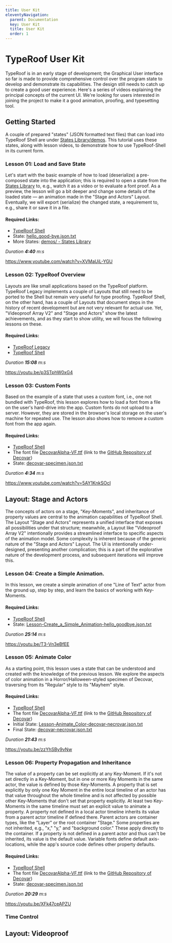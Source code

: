 ```yaml
---
title: User Kit
eleventyNavigation:
  parent: Documentation
  key: User Kit
  title: User Kit
  order: 1
---
```


# TypeRoof User Kit

TypeRoof is in an early stage of development; the Graphical
User interface so far is made to provide comprehensive control over the
program state to develop and demonstrate its capabilities. The design
still needs to catch up to create a good user experience.
Here's a series of videos explaining the principal concepts of the
current UI. We're looking for users interested in joining the
project to make it a good animation, proofing, and typesetting tool.

## Getting Started

A couple of prepared "states" (JSON formatted text files) that can load
into TypeRoof Shell are under [States Library/demos](/docs/states_lib/demos).
This tutorial uses these states, along with lesson videos, to demonstrate
how to use TypeRoof-Shell in its current form.

### Lesson 01: Load and Save State

Let's start with the basic example of how to load (deserialize) a pre-composed
state into the application; this is required to open a state from the
[States Library](/docs/states_lib) to, e.g., watch it as a video or to
evaluate a font proof. As a preview, the lesson will go a bit deeper and
change some details of the loaded state — an animation made in the "Stage
and Actors" Layout. Eventually, we will export (serialize) the changed
state, a requirement to, e.g., share it or save it in a file.

#### Required Links:
 * [TypeRoof Shell](/shell)
 * State: [hello_good-bye.json.txt](/docs/states_lib/demos/hello_good-bye.json.txt)
 * More States: [demos/ - States Library](/docs/states_lib/demos/)

*Duration **4:40** m:s*

https://www.youtube.com/watch?v=XVMaUiL-YGU

### Lesson 02: TypeRoof Overview

Layouts are like small applications based on the TypeRoof platform.
TypeRoof Legacy implements a couple of Layouts that still need to be ported
to the Shell but remain very useful for type proofing. TypeRoof Shell,
on the other hand, has a couple of Layouts that document steps in the
history of recent development but are not very relevant for actual use.
Yet, "Videoproof Array V2" and "Stage and Actors" show the latest
achievements, and as they start to show utility, we will focus the
following lessons on these.

#### Required Links:
 * [TypeRoof Legacy](/legacy)
 * [TypeRoof Shell](/shell)

*Duration  **15:08** m:s*

https://youtu.be/p3STphW0xG4

### Lesson 03: Custom Fonts

Based on the example of a state that uses a custom font, i.e., one not
bundled with TypeRoof, this lesson explores how to load a font from a
file on the user's hard-drive into the app. Custom fonts do not upload to
a server. However, they are stored in the browser's local storage on the user's
machine for repeated use. The lesson also shows how to remove a custom font
from the app again.

#### Required Links:

 * [TypeRoof Shell](/shell)
 * The font file [DecovarAlpha-VF.ttf](https://github.com/googlefonts/decovar/raw/refs/heads/master/fonts/DecovarAlpha-VF.ttf)
   (link to the [GitHub Repository of Decovar](https://github.com/googlefonts/decovar))
 * State: [decovar-specimen.json.txt](/docs/states_lib/demos/decovar-specimen.json.txt)

*Duration **4:34** m:s*

https://www.youtube.com/watch?v=5AY1KnkSOcI

## Layout: Stage and Actors

The concepts of actors on a stage, "Key-Moments", and inheritance of
property values are central to the animation capabilities of TypeRoof
Shell. The Layout "Stage and Actors" represents a unified interface that
exposes all possibilities under that structure; meanwhile, a Layout like
"Videoproof Array V2" intentionally provides a streamlined interface to
specific aspects of the animation model. Some complexity is inherent
because of the generic nature of the "Stage and Actors" Layout. The UI is
intentionally under-designed, presenting another complication; this is a
part of the explorative nature of the development process, and subsequent
iterations will improve this.

### Lesson 04: Create a Simple Animation.

In this lesson, we create a simple animation of one "Line of Text" actor
from the ground up, step by step, and learn the basics of working with
Key-Moments.

#### Required Links:

 * [TypeRoof Shell](/shell)
 * State: [Lesson-Create_a_Simple_Animation-hello_goodbye.json.txt](/docs/states_lib/demos/Lesson-Create_a_Simple_Animation-hello_goodbye.json.txt)

*Duration **25:14** m:s*

https://youtu.be/T3-Vn3eBfEE

### Lesson 05: Animate Color

As a starting point, this lesson uses a state that can be understood and
created with the knowledge of the previous lesson. We explore the aspects
of color animation in a Horror/Halloween-styled specimen of Decovar,
traversing from its "Regular" style to its "Mayhem" style.

#### Required Links:

 * [TypeRoof Shell](/shell)
 * The font file [DecovarAlpha-VF.ttf](https://github.com/googlefonts/decovar/raw/refs/heads/master/fonts/DecovarAlpha-VF.ttf)
   (link to the [GitHub Repository of Decovar](https://github.com/googlefonts/decovar))
 * Initial State: [Lesson-Animate_Color-decovar-necrovar.json.txt](/docs/states_lib/demos/Lesson-Animate_Color-decovar-necrovar.json.txt)
 * Final State: [decovar-necrovar.json.txt](/docs/states_lib/demos/decovar-necrovar.json.txt)

*Duration **21:43** m:s*

 https://youtu.be/zzYhSBy9vNw

### Lesson 06: Property Propagation and Inheritance

The value of a property can be set explicitly at any Key-Moment. If it's
not set directly in a Key-Moment, but in one or more Key Moments in the
same actor, the value is defined by those Key-Moments. A property that is
set explicitly by only one Key Moment in the entire local timeline of an
actor has that value throughout the whole timeline and is not affected by
possible other Key-Moments that don't set that property explicitly. At
least two Key-Moments in the same timeline must set an explicit value to
animate a property. A property not defined in a local actor timeline
inherits its value from a parent actor timeline if defined there. Parent
actors are container types, like the "Layer" or the root container "Stage."
Some properties are not inherited, e.g., "x," "y," and "background color."
These apply directly to the container. If a property is not defined in a
parent actor and thus can't be inherited, its value is the default value.
Variable fonts define default axis-locations, while the app's source code
defines other property defaults.

#### Required Links:

 * [TypeRoof Shell](/shell)
 * The font file [DecovarAlpha-VF.ttf](https://github.com/googlefonts/decovar/raw/refs/heads/master/fonts/DecovarAlpha-VF.ttf)
   (link to the [GitHub Repository of Decovar](https://github.com/googlefonts/decovar))
 * State: [decovar-specimen.json.txt](/docs/states_lib/demos/decovar-specimen.json.txt)

*Duration **20:29** m:s*

 https://youtu.be/XFk47ceAPZU

### Time Control

## Layout: Videoproof
